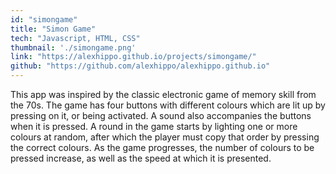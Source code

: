 ```yaml
---
id: "simongame"
title: "Simon Game"
tech: "Javascript, HTML, CSS"
thumbnail: './simongame.png'
link: "https://alexhippo.github.io/projects/simongame/"
github: "https://github.com/alexhippo/alexhippo.github.io"
---
```

This app was inspired by the classic electronic game of memory skill from the 70s. The game has four buttons with different colours which are lit up by pressing on it, or being activated. A sound also accompanies the buttons when it is pressed. A round in the game starts by lighting one or more colours at random, after which the player must copy that order by pressing the correct colours. As the game progresses, the number of colours to be pressed increase, as well as the speed at which it is presented.